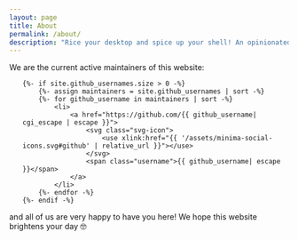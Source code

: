 ```yaml
---
layout: page
title: About
permalink: /about/
description: "Rice your desktop and spice up your shell! An opinionated list of CLI tools from software developers for software developers."
---
```


We are the current active maintainers of this website:

<ul class="social-media-list">

    {%- if site.github_usernames.size > 0 -%}
        {%- assign maintainers = site.github_usernames | sort -%}
        {%- for github_username in maintainers | sort -%}
            <li>
                <a href="https://github.com/{{ github_username| cgi_escape | escape }}">
                    <svg class="svg-icon">
                        <use xlink:href="{{ '/assets/minima-social-icons.svg#github' | relative_url }}"></use>
                    </svg>
                    <span class="username">{{ github_username| escape }}</span>
                </a>
            </li>
        {%- endfor -%}
    {%- endif -%}

</ul>

and all of us are very happy to have you here! We hope this website brightens your day 🤓
